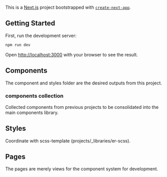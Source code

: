 This is a [Next.js](https://nextjs.org/) project bootstrapped with [`create-next-app`](https://github.com/vercel/next.js/tree/canary/packages/create-next-app).

## Getting Started

First, run the development server:

```bash
npm run dev
```

Open [http://localhost:3000](http://localhost:3000) with your browser to see the result.

## Components

The component and styles folder are the desired outputs from this project.

### components collection

Collected components from previous projects to be consolidated into the main components library.

## Styles

Coordinate with scss-template (projects/_libraries/er-scss).

## Pages

The pages are merely views for the component system for development.
